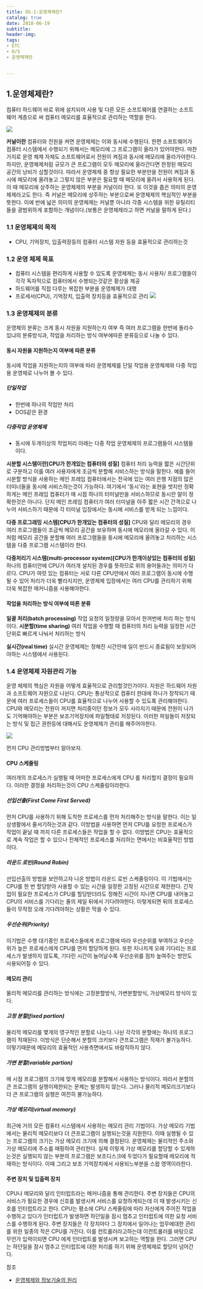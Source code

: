 ```yaml
---
title: OS-1:운영체제란?
catalog: true
date: 2018-06-19
subtitle:
header-img:
tags:
- ETC
- O/S
- 운영체제란


---
```


## 1.운영체제란?
컴퓨터 하드웨어 바로 위에 설치되어 사용 및 다른 모든 소프트웨어를 연결하는 소프트웨어 계층으로
써 컴퓨터 메모리를 효율적으로 관리하는 역할을 한다.

![](https://i.imgur.com/f72IER2.png)

**커널이란**
컴퓨터와 전원을 켜면 운영체제는 이와 동시에 수행된다. 한편 소프트웨어가 컴퓨터 시스템에서 수행되기 위해서는 메모리에 그 프로그램이 올라가 있어야한다. 마찬가지로 운영 체제 자체도 소프트웨어로서 전원이 켜짐과 동시에 메모리에 올라가야한다. 하지만, 운영체제처럼 규모가 큰 프로그램이 모두 메모리에 올라간다면 한정된 메모리 공간의 낭비가 심할것이다. 따라서 운영체제 중 항상 필요한 부분만을 전원이 켜짐과 동시에 메모리에 올려놓고 그렇지 않은 부분은 필요할 때 메모리에 올려서 사용하게 된다. 이 때 메모리에 상주하는 운영체제의 부분을 커널이라 한다. 또 이것을 좁은 의미의 운영체제라고도 한다. 즉 커널은 메모리에 상주하는 부분으로써 운영체제의 핵심적인 부분을 뜻한다.
이에 반에 넓은 의미의 운영체제는 커널뿐 아니라 각종 시스템을 위한 유틸리티들을 광범위하게 포함하는 개념이다.(보통은 운영체제라고 하면 커널을 말하게 된다.)


### 1.1 운영체제의 목적
* CPU, 기억장치, 입출력장등의 컴퓨터 시스템 자원 등을 효율적으로 관리하는것

### 1.2 운영 체제 목표
* 컴퓨터 시스템을 편리하게 사용할 수 있도록  운영체제는 동시 사용자/ 프로그램들이 각각 독자적으로 컴퓨터에서 수행되는것같은 황상을 제공
* 하드웨어를 직접 다루는 복잡한 부분을 운영체제가 대행
* 프로세서(CPU), 기억장치, 입출력 장치등을 효율적으로 관리
![](https://i.imgur.com/OUOWqtq.png)

### 1.3 운영체제의 분류
운영체의 분류는 크게 동시 자원을 지원하는지 여부 즉 여러 프로그램을 한번에 돌리수 있냐의 분류방식과, 작업을 처리하는 방식 여부에따른 분류등으로 나눌 수 있다.

#### 동시 자원을 지원하는지 여부에 따른 분류
동시에 작업을 지원하는지의 여부에 따라 운영체제를 단일 작업용 운영체제와 다중 작업용 운영체로 나누어 볼 수 있다.
##### 단일작업
* 한번에 하나의 작업만 처리
* DOS같은 환경
##### 다중작업 운영체제
* 동시에 두개이상의 작업처리
아래는 다중 작업 운영체제의 프로그램들이 시스템들이다.

**시분할 시스템이란[CPU가 한개있는 컴퓨터의 성질]**
컴퓨터 처리 능력을 짧은 시간단위로 구분하고 이를 여러 사용자에게 조금씩 분할해 서비스하는 방식을 말한다. 예를 들어 시분할 방식을 사용하는 메인 프레임 컴퓨터에서는 전국에 있는 여러 은행 지점의 많은 터미너들을 동시에 서비스하는것이 가능하다. 여기에서 '동시'라는 표현을 썻지만 정확하게는 메인 프레임 컴퓨터가 매 시점 하나의 터미널만을 서비스하므로 동시란 말이 정확한것은 아니다. 단지 메인 프레임 컴퓨터가 여러 터미널을 아주 짧은 시간 간격으로 나누어 서비스하기 때문에 각 터미널 입장에서는 동시에 서비스를 받게 되는 느낌이다.

**다중 프로그래밍 시스템[CPU가 한개있는 컴퓨터의 성질]**
CPU와 달리 메모리의 경우 여러 프로그램들이 조금씩 메모리 공간을 보유하며 동시에 메모리에 올라갈 수 있다. 이처럼 메모리 공간을 분할해 여러 프로그램들을 동시에 메모리에 올려놓고 처리하는 시스템을 다중 프로그램 시스템이라 한다.

**다중처리기 시스템(multi-processor system)[CPU가 한개이상있는 컴퓨터의 성질]**
하나의 컴퓨터안에 CPU가 여러개 설치된 경우를 뜻하므로 위의 용어들과는 의미가 다르다. CPU가 여럿 있는 컴퓨터는 서로 다른 CPU안에서 여러 프로그램이 동시에 수행될 수 있어 처리가 더욱 빨라지지만, 운영체제 입장에서는 여러 CPU를 관리하기 위해 더욱 복잡한 매커니즘을 사용해야한다.

#### 작업을 처리하는 방식 여부에 따른 분류

**일괄 처리(batch processing)**
작업 요청의 일정량을 모아서 한꺼번에 처리 하는 방식이다.
**시분할(time sharing)**
여러 작업을 수행할 때 컴퓨터의 처리 능력을 일정한 시간 단위로 빠르게 나눠서 처리하는 방식

**실시간(real time)**
실시간 운영체제는 정해진 시간안에 일이 반드시 종료됨이 보장되어야하는 시스템에서 사용된다.

### 1.4 운영체제 자원관리 기능
운영 체제의 핵심은 자원을 어떻게 효율적으로 관리할것인가이다. 자원은 하드웨어 자원과 소프트웨어 자원으로 나뉜다. CPU는 통상적으로 컴퓨터 한대에 하나가 장착되기 때문에 여러 프로세스들이 CPU를 효율적으로 나누어 사용할 수 있도록 관리해야한다. CPU와 메모리는 전원이 꺼지면 처리중이던 정보가 모두 사라지기 때문에 전원이 나가도 기억해야하는 부분은 보조기억장치에 파일형태로 저장된다. 이러한 파일들이 저장되는 방식 및 접근 권한등에 대해서도 운영체제가 관리를 해주어야한다.

![](https://i.imgur.com/CeItZzu.png)

먼저 CPU 관리방법부터 알아보자.

#### CPU 스케줄링
여러개의 프로세스가 실행될 때 어떠한 프로세스에게 CPU 를 처리할지 결정이 필요하다. 이러한 결정을 처리하는것이 CPU 스케줄링이라한다.
##### 선입선출(First Come First Served)
먼저 CPU를 사용하기 위해 도착한 프로세스를 먼저 처리해주는 방식을 말한다. 이는 일상생활에서 줄서기하는것과 같다. 이방법을 사용하면 먼저 CPU를 요청한 프로세스가 작업이 끝날 때 까지 다른 프로세스들은 작업을 할 수 없다. 이방법은 CPU는 효율적으로 계속 작업은 할 수 있으나 전체적인 프로세스를 처리하는 면에서는 비효율적인 방법이다.
##### 라운드 로빈(Round Robin)
선입선출의 방법을 보안하고자 나온 방법이 라운드 로빈 스케줄링이다. 이 기법에서는 CPU를 한 번 할당받아 사용할 수 있는 시간을 일정한 고정된 시간으로 제한한다. 긴작업이 필요한 프로세스가 CPU를 할당받더라도 정해진 시간이 지나면 CPU를 내어놓고 CPU의 서비스를 기다리는 줄의 제일 뒤에서 기다려야한다. 이렇게되면 뒤의 프로세스들이 무작정 오래 기다려야하는 상황은 막을 수 있다.
##### 우선순위(Priority)
이기법은 수행 대기중인 프로세스들에게 프로그램에 따라 우선순위를 부여하고 우선순위가 높은 프로세스에게 CPU를 먼저 할당하게 된다. 또한 지나치게 오래 기다리는 프로세스가 발생하지 않도록, 기다린 시간이 늘어날수록 우선순위를 점차 높여주는 방안도 사용되어질 수 있다.

#### 메모리 관리
물리적 메모리를 관리하는 방식에는 고정분할방식, 가변분할방식, 가상메모리 방식이 있다.

##### 고정 분할(fixed partion)
물리적 메모리를 몇개의 영구적인 분할로 나눈다. 나뉜 각각의 분할에는 하나의 프로그램이 적재된다. 이방식은 단순해서 분할의 크키보다 큰프로그램은 적재가 불가능하다. 이렇기때문에 메모리의 효율적인 사용측면에서도 바람직하지 않다.
##### 가변 분할(variable partion)
매 시점 프로그램의 크기에 맞게 메모리를 분할해서 사용하는 방식이다. 따라서 분할의 큰 프로그램의 실행이제한되는 문제는 발생하지 않는다. 그러나 물리적 메모리크기보다 더 큰 프로그램의 실행은 여전히 불가능하다.
##### 가상 메모리(virtual memory)
최근에 거의 모든 컴퓨터 시스템에서 사용하는 메모리 관리 기법이다. 가상 메모리 기법에서는 물리적 메모리보다 더 큰프로그램이 실행되는것을 지원한다. 이때 실행될 수 있는 프로그램의 크기는 가상 메모리 크기에 의해 결정된다. 운영체제는 물리적인 주소와 가상 메모리에 주소를 매핑하여 관리한다. 실제 이렇게 가상 메모리를 할당할 수 있게하는것은 실행되지 않는 부분의 프로그램은 보조디스크에 두었다가 필요할때 메모리에 적재하는 방식이다. 이때 그리고 보조 기억장치에서 사용되느부분을 스왑 영역이라한다.

#### 주변 장치 및 입출력 장치
CPU나 메모리와 달리 인터럽트라는 메커니즘을 통해 관리한다. 주변 장치들은 CPU의 서비스가 필요한 경우에 신호를 발생시켜 서비스를 요청하게되는데 이 때 발생시키는 신호를 인터럽트라고 한다. CPU는 평소에 CPU 스케줄링에 따라 자신에게 주어진 작업을 수행하고 있다가 인터럽트가 발생하면 하던일을 잠시 멈추고 인터럽트에 의한 요청 서비스를 수행하게 된다.
주변 장치들은 각 장치마다 그 장치에서 일어나는 업무에대한 관리를 위한 일종의 작은 CPU를 가진다. 이를 컨트롤러라고하는데 이컨트롤러를 바탕으로 무언가 입력이되면 CPU 에게 인터럽트를 발생시켜 보고하는 역할을 한다. 그러면 CPU는 하던일을 잠시 멈추고 인터럽트에 대한 처리를 하기 위해 운영체제로 할당이 넘어간다.

참조
* [운영체제와 정보기술의 원리](http://www.yes24.com/24/goods/2824944)
